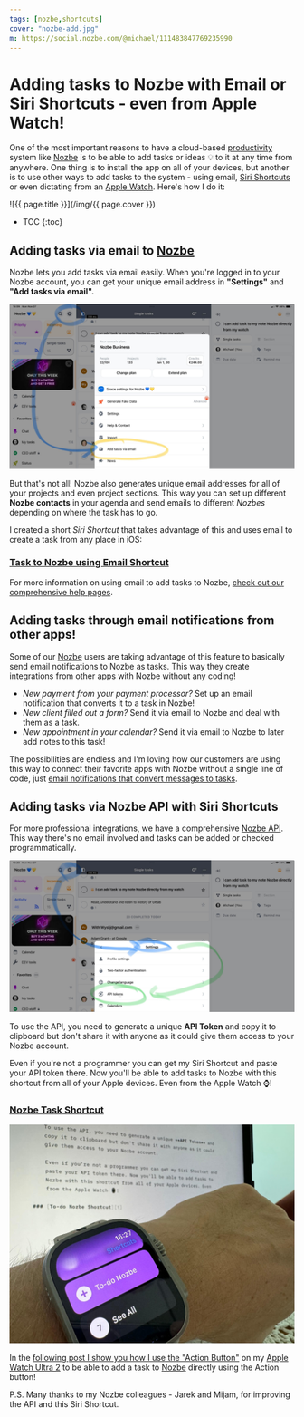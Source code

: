 ```yaml
---
tags: [nozbe,shortcuts]
cover: "nozbe-add.jpg"
m: https://social.nozbe.com/@michael/111483847769235990
---
```


# Adding tasks to Nozbe with Email or Siri Shortcuts - even from Apple Watch!

One of the most important reasons to have a cloud-based [productivity](/productivity/) system like [Nozbe][n] is to be able to add tasks or ideas 💡 to it at any time from anywhere. One thing is to install the app on all of your devices, but another is to use other ways to add tasks to the system - using email, [Siri Shortcuts](/shortcuts/) or even dictating from an [Apple Watch](/applewatch/). Here's how I do it:

<!--More-->

![{{ page.title }}](/img/{{ page.cover }})

* TOC
{:toc}

## Adding tasks via email to [Nozbe][n]

Nozbe lets you add tasks via email easily. When you're logged in to your Nozbe account, you can get your unique email address in **"Settings"** and **"Add tasks via email".**

![{{ page.title }} email](/img/nozbe-add-email.jpg)

But that's not all! Nozbe also generates unique email addresses for all of your projects and even project sections. This way you can set up different **Nozbe contacts** in your agenda and send emails to different *Nozbes* depending on where the task has to go.

I created a short *Siri Shortcut* that takes advantage of this and uses email to create a task from any place in iOS:

### [Task to Nozbe using Email Shortcut][te]

For more information on using email to add tasks to Nozbe, [check out our comprehensive help pages][e].

## Adding tasks through email notifications from other apps!

Some of our [Nozbe][n] users are taking advantage of this feature to basically send email notifications to Nozbe as tasks. This way they create integrations from other apps with Nozbe without any coding!

- *New payment from your payment processor?* Set up an email notification that converts it to a task in Nozbe!
- *New client filled out a form?* Send it via email to Nozbe and deal with them as a task.
- *New appointment in your calendar?* Send it via email to Nozbe to later add notes to this task!

The possibilities are endless and I'm loving how our customers are using this way to connect their favorite apps with Nozbe without a single line of code, just [email notifications that convert messages to tasks][e].

## Adding tasks via Nozbe API with Siri Shortcuts

For more professional integrations, we have a comprehensive [Nozbe API][a]. This way there's no email involved and tasks can be added or checked programmatically.

![{{ page.title }} api](/img/nozbe-add-api.jpg)

To use the API, you need to generate a unique **API Token** and copy it to clipboard but don't share it with anyone as it could give them access to your Nozbe account.

Even if you're not a programmer you can get my Siri Shortcut and paste your API token there. Now you'll be able to add tasks to Nozbe with this shortcut from all of your Apple devices. Even from the Apple Watch ⌚️!

### [Nozbe Task Shortcut][t]

![{{ page.title }} watch](/img/nozbe-add-watch.jpg)

In the [following post I show you how I use the "Action Button"](/action/) on my [Apple Watch Ultra 2](/ultra) to be able to add a task to [Nozbe][n] directly using the Action button!

P.S. Many thanks to my Nozbe colleagues - Jarek and Mijam, for improving the API and this Siri Shortcut.

[t]: https://www.icloud.com/shortcuts/fc74afaf53dd41f0ad86d3706e1fd58b
[t1]: https://www.icloud.com/shortcuts/c99c26476d57490a89b1a813bc325e5f
[te]: https://www.icloud.com/shortcuts/b278f168fff14a6b9b7cb293faa31f6b
[e]: https://nozbe.help/taskcommunication/email-tasks/
[a]: https://nozbe.help/advancedfeatures/api/

[n]: https://michael.gratis/nozbe
[np]: https://michael.gratis/nozbepersonal